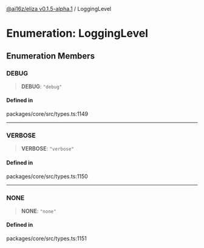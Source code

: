 [@ai16z/eliza v0.1.5-alpha.1](../index.md) / LoggingLevel

# Enumeration: LoggingLevel

## Enumeration Members

### DEBUG

> **DEBUG**: `"debug"`

#### Defined in

packages/core/src/types.ts:1149

***

### VERBOSE

> **VERBOSE**: `"verbose"`

#### Defined in

packages/core/src/types.ts:1150

***

### NONE

> **NONE**: `"none"`

#### Defined in

packages/core/src/types.ts:1151
